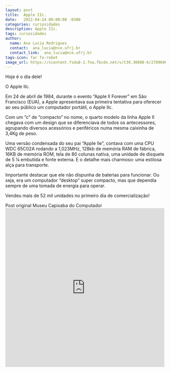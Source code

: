```yaml
---
layout: post
title:  Apple IIc.
date:   2022-04-24 00:00:00 -0300
categories: curiosidades
description: Apple IIc.
tags: curiosidades
author: 
  name: Ana Lucia Rodrigues
  contact:  ana_lucia@nce.ufrj.br
  contact_link:  ana_lucia@nce.ufrj.br
tags-icon: far fa-robot
image_url: https://scontent.fsdu8-2.fna.fbcdn.net/v/t39.30808-6/278969630_527229372407855_7736347459182760038_n.jpg?_nc_cat=109&ccb=1-5&_nc_sid=730e14&_nc_eui2=AeHHDszull9PQl2rzImN7vmLy02fDqaHLdzLTZ8Opoct3O-4PJ5WMw-EBHE7FbVCs-U_fWi9pbfMUAQFC_ZkQ9ce&_nc_ohc=e2Ro9XwubeIAX_FqRhM&_nc_ht=scontent.fsdu8-2.fna&oh=00_AT-tLfWuo_uxSt-cc3XsuHPgCTrx4QUf5U4B5zrtpBv2RA&oe=62702E4F
---
```


Hoje é o dia dele!


O Apple IIc.


Em 24 de abril de 1984, durante o evento “Apple II Forever” em São Francisco (EUA), a Apple apresentava sua primeira tentativa para oferecer ao seu público um computador portátil, o Apple IIc.


Com um “c” de “compacto” no nome, o quarto modelo da linha Apple II chegava com um design que se diferenciava de todos os antecessores, agrupando diversos acessórios e periféricos numa mesma caixinha de 3,4Kg de peso.


Uma versão condensada do seu pai “Apple IIe”, contava com uma CPU WDC 65C02A rodando a 1,023MHz, 128kb de memória RAM de fábrica, 16KB de memória ROM, tela de 80 colunas nativa, uma unidade de disquete de 5 ¼ embutida e fonte externa. E o detalhe mais charmoso: uma estilosa alça para transporte.


Importante destacar que ele não dispunha de baterias para funcionar. Ou seja, era um computador “desktop” super compacto, mas que dependia sempre de uma tomada de energia para operar.


Vendeu mais de 52 mil unidades no primeiro dia de comercialização!


Post original Museu Capixaba do Computador <iframe src="https://www.facebook.com/plugins/post.php?href=https%3A%2F%2Fwww.facebook.com%2Fmuseucapixaba%2Fphotos%2Fa.101808168283313%2F527596629037796%2F%3Ftype%3D3&show_text=true&width=500" width="500" height="498" style="border:none;overflow:hidden" scrolling="no" frameborder="0" allowfullscreen="true" allow="autoplay; clipboard-write; encrypted-media; picture-in-picture; web-share"></iframe>
